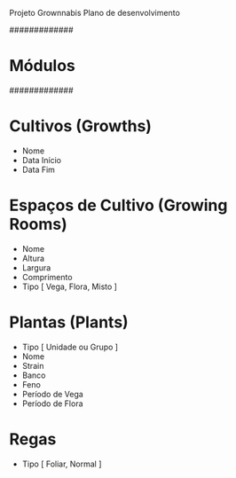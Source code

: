 Projeto Grownnabis
Plano de desenvolvimento

#############
#  Módulos  #
#############

# Cultivos (Growths)

- Nome
- Data Início
- Data Fim

# Espaços de Cultivo (Growing Rooms)

- Nome
- Altura
- Largura
- Comprimento
- Tipo [ Vega, Flora, Misto ]

# Plantas (Plants)

- Tipo [ Unidade ou Grupo ]
- Nome
- Strain
- Banco
- Feno
- Período de Vega 
- Período de Flora

# Regas

- Tipo [ Foliar, Normal ]
